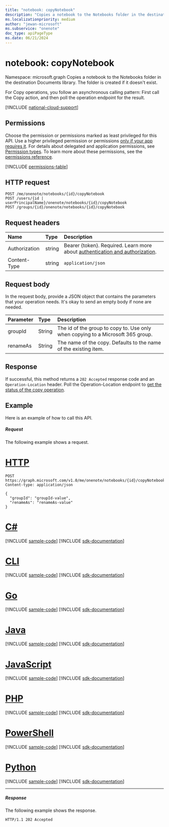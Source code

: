 ```yaml
---
title: "notebook: copyNotebook"
description: "Copies a notebook to the Notebooks folder in the destination Documents library. The folder is created if it doesn't exist."
ms.localizationpriority: medium
author: "jewan-microsoft"
ms.subservice: "onenote"
doc_type: apiPageType
ms.date: 06/21/2024
---
```


# notebook: copyNotebook

Namespace: microsoft.graph
Copies a notebook to the Notebooks folder in the destination Documents library. The folder is created if it doesn't exist.

For Copy operations, you follow an asynchronous calling pattern:  First call the Copy action, and then poll the operation endpoint for the result.

[!INCLUDE [national-cloud-support](../../includes/global-only.md)]

## Permissions
Choose the permission or permissions marked as least privileged for this API. Use a higher privileged permission or permissions [only if your app requires it](/graph/permissions-overview#best-practices-for-using-microsoft-graph-permissions). For details about delegated and application permissions, see [Permission types](/graph/permissions-overview#permission-types). To learn more about these permissions, see the [permissions reference](/graph/permissions-reference).

<!-- { "blockType": "permissions", "name": "notebook_copynotebook" } -->
[!INCLUDE [permissions-table](../includes/permissions/notebook-copynotebook-permissions.md)]

## HTTP request
<!-- { "blockType": "ignored" } -->
```http
POST /me/onenote/notebooks/{id}/copyNotebook
POST /users/{id | userPrincipalName}/onenote/notebooks/{id}/copyNotebook
POST /groups/{id}/onenote/notebooks/{id}/copyNotebook
```
## Request headers
| Name       | Type | Description|
|:---------------|:--------|:----------|
| Authorization  | string  |Bearer {token}. Required. Learn more about [authentication and authorization](/graph/auth/auth-concepts).|
| Content-Type | string | `application/json` |

## Request body
In the request body, provide a JSON object that contains the parameters that your operation needs. It's okay to send an empty body if none are needed.

| Parameter	   | Type	|Description|
|:---------------|:--------|:----------|
|groupId|String|The id of the group to copy to. Use only when copying to a Microsoft 365 group.|
|renameAs|String|The name of the copy. Defaults to the name of the existing item. |

## Response

If successful, this method returns a `202 Accepted` response code and an `Operation-Location` header. Poll the Operation-Location endpoint to [get the status of the copy operation](onenoteoperation-get.md).

## Example
Here is an example of how to call this API.
##### Request
The following example shows a request.

# [HTTP](#tab/http)
<!-- {
  "blockType": "request",
  "name": "notebook_copynotebook"
}-->
```http
POST https://graph.microsoft.com/v1.0/me/onenote/notebooks/{id}/copyNotebook
Content-type: application/json

{
  "groupId": "groupId-value",
  "renameAs": "renameAs-value"
}
```

# [C#](#tab/csharp)
[!INCLUDE [sample-code](../includes/snippets/csharp/notebook-copynotebook-csharp-snippets.md)]
[!INCLUDE [sdk-documentation](../includes/snippets/snippets-sdk-documentation-link.md)]

# [CLI](#tab/cli)
[!INCLUDE [sample-code](../includes/snippets/cli/notebook-copynotebook-cli-snippets.md)]
[!INCLUDE [sdk-documentation](../includes/snippets/snippets-sdk-documentation-link.md)]

# [Go](#tab/go)
[!INCLUDE [sample-code](../includes/snippets/go/notebook-copynotebook-go-snippets.md)]
[!INCLUDE [sdk-documentation](../includes/snippets/snippets-sdk-documentation-link.md)]

# [Java](#tab/java)
[!INCLUDE [sample-code](../includes/snippets/java/notebook-copynotebook-java-snippets.md)]
[!INCLUDE [sdk-documentation](../includes/snippets/snippets-sdk-documentation-link.md)]

# [JavaScript](#tab/javascript)
[!INCLUDE [sample-code](../includes/snippets/javascript/notebook-copynotebook-javascript-snippets.md)]
[!INCLUDE [sdk-documentation](../includes/snippets/snippets-sdk-documentation-link.md)]

# [PHP](#tab/php)
[!INCLUDE [sample-code](../includes/snippets/php/notebook-copynotebook-php-snippets.md)]
[!INCLUDE [sdk-documentation](../includes/snippets/snippets-sdk-documentation-link.md)]

# [PowerShell](#tab/powershell)
[!INCLUDE [sample-code](../includes/snippets/powershell/notebook-copynotebook-powershell-snippets.md)]
[!INCLUDE [sdk-documentation](../includes/snippets/snippets-sdk-documentation-link.md)]

# [Python](#tab/python)
[!INCLUDE [sample-code](../includes/snippets/python/notebook-copynotebook-python-snippets.md)]
[!INCLUDE [sdk-documentation](../includes/snippets/snippets-sdk-documentation-link.md)]

---

##### Response
The following example shows the response.
<!-- {
  "blockType": "response"
} -->
```http
HTTP/1.1 202 Accepted
```

<!-- uuid: 8fcb5dbc-d5aa-4681-8e31-b001d5168d79
2015-10-25 14:57:30 UTC -->
<!-- {
  "type": "#page.annotation",
  "description": "notebook: copyNotebook",
  "keywords": "",
  "section": "documentation",
  "tocPath": "",
  "suppressions": [
  ]
}-->


